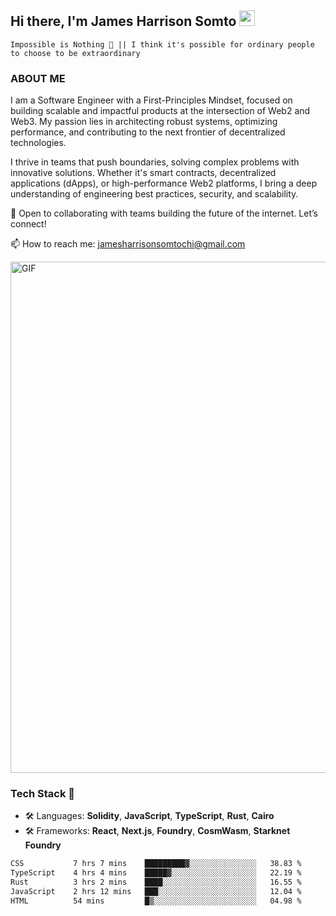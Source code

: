 ## Hi there, I'm James Harrison Somto <img src="https://media.giphy.com/media/hvRJCLFzcasrR4ia7z/giphy.gif" width="25px">

`Impossible is Nothing 🚀 || I think it's possible for ordinary people to choose to be extraordinary`

### ABOUT ME

I am a Software Engineer with a First-Principles Mindset, focused on building scalable and impactful products at the intersection of Web2 and Web3. My passion lies in architecting robust systems, optimizing performance, and contributing to the next frontier of decentralized technologies.

I thrive in teams that push boundaries, solving complex problems with innovative solutions. Whether it's smart contracts, decentralized applications (dApps), or high-performance Web2 platforms, I bring a deep understanding of engineering best practices, security, and scalability.

🚀 Open to collaborating with teams building the future of the internet. Let’s connect!

📫 How to reach me: jamesharrisonsomtochi@gmail.com
 
<img align="center" alt="GIF" src="https://github.com/Gapur/Gapur/blob/master/coding.gif?raw=true" width="818px" height="818px" />


### Tech Stack 🚀

- 🛠 Languages: **Solidity**, **JavaScript**, **TypeScript**, **Rust**, **Cairo**
- 🛠 Frameworks: **React**, **Next.js**, **Foundry**, **CosmWasm**, **Starknet Foundry**



<!--START_SECTION:waka-->

```txt
CSS           7 hrs 7 mins    █████████▓░░░░░░░░░░░░░░░   38.83 %
TypeScript    4 hrs 4 mins    █████▓░░░░░░░░░░░░░░░░░░░   22.19 %
Rust          3 hrs 2 mins    ████░░░░░░░░░░░░░░░░░░░░░   16.55 %
JavaScript    2 hrs 12 mins   ███░░░░░░░░░░░░░░░░░░░░░░   12.04 %
HTML          54 mins         █▒░░░░░░░░░░░░░░░░░░░░░░░   04.98 %
```

<!--END_SECTION:waka-->
<br />
<br />
<br />







